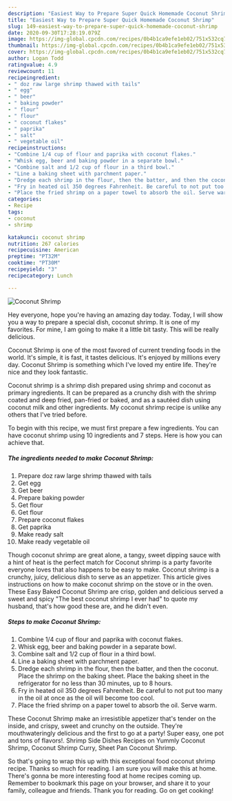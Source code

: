 ```yaml
---
description: "Easiest Way to Prepare Super Quick Homemade Coconut Shrimp"
title: "Easiest Way to Prepare Super Quick Homemade Coconut Shrimp"
slug: 149-easiest-way-to-prepare-super-quick-homemade-coconut-shrimp
date: 2020-09-30T17:28:19.079Z
image: https://img-global.cpcdn.com/recipes/0b4b1ca9efe1eb02/751x532cq70/coconut-shrimp-recipe-main-photo.jpg
thumbnail: https://img-global.cpcdn.com/recipes/0b4b1ca9efe1eb02/751x532cq70/coconut-shrimp-recipe-main-photo.jpg
cover: https://img-global.cpcdn.com/recipes/0b4b1ca9efe1eb02/751x532cq70/coconut-shrimp-recipe-main-photo.jpg
author: Logan Todd
ratingvalue: 4.9
reviewcount: 11
recipeingredient:
- " doz raw large shrimp thawed with tails"
- " egg"
- " beer"
- " baking powder"
- " flour"
- " flour"
- " coconut flakes"
- " paprika"
- " salt"
- " vegetable oil"
recipeinstructions:
- "Combine 1/4 cup of flour and paprika with coconut flakes."
- "Whisk egg, beer and baking powder in a separate bowl."
- "Combine salt and 1/2 cup of flour in a third bowl."
- "Line a baking sheet with parchment paper."
- "Dredge each shrimp in the flour, then the batter, and then the coconut. Place the shrimp on the baking sheet. Place the baking sheet in the refrigerator for no less than 30 minutes, up to 8 hours."
- "Fry in heated oil 350 degrees Fahrenheit. Be careful to not put too many in the oil at once as the oil will become too cool."
- "Place the fried shrimp on a paper towel to absorb the oil. Serve warm."
categories:
- Recipe
tags:
- coconut
- shrimp

katakunci: coconut shrimp 
nutrition: 267 calories
recipecuisine: American
preptime: "PT32M"
cooktime: "PT30M"
recipeyield: "3"
recipecategory: Lunch

---
```



![Coconut Shrimp](https://img-global.cpcdn.com/recipes/0b4b1ca9efe1eb02/751x532cq70/coconut-shrimp-recipe-main-photo.jpg)

Hey everyone, hope you're having an amazing day today. Today, I will show you a way to prepare a special dish, coconut shrimp. It is one of my favorites. For mine, I am going to make it a little bit tasty. This will be really delicious.

Coconut Shrimp is one of the most favored of current trending foods in the world. It's simple, it is fast, it tastes delicious. It's enjoyed by millions every day. Coconut Shrimp is something which I've loved my entire life. They're nice and they look fantastic.

Coconut shrimp is a shrimp dish prepared using shrimp and coconut as primary ingredients. It can be prepared as a crunchy dish with the shrimp coated and deep fried, pan-fried or baked, and as a sautéed dish using coconut milk and other ingredients. My coconut shrimp recipe is unlike any others that I&#39;ve tried before.


To begin with this recipe, we must first prepare a few ingredients. You can have coconut shrimp using 10 ingredients and 7 steps. Here is how you can achieve that.

<!--inarticleads1-->

##### The ingredients needed to make Coconut Shrimp:

1. Prepare  doz raw large shrimp thawed with tails
1. Get  egg
1. Get  beer
1. Prepare  baking powder
1. Get  flour
1. Get  flour
1. Prepare  coconut flakes
1. Get  paprika
1. Make ready  salt
1. Make ready  vegetable oil


Though coconut shrimp are great alone, a tangy, sweet dipping sauce with a hint of heat is the perfect match for Coconut shrimp is a party favorite everyone loves that also happens to be easy to make. Coconut shrimp is a crunchy, juicy, delicious dish to serve as an appetizer. This article gives instructions on how to make coconut shrimp on the stove or in the oven. These Easy Baked Coconut Shrimp are crisp, golden and delicious served a sweet and spicy &#34;The best coconut shrimp I ever had&#34; to quote my husband, that&#39;s how good these are, and he didn&#39;t even. 

<!--inarticleads2-->

##### Steps to make Coconut Shrimp:

1. Combine 1/4 cup of flour and paprika with coconut flakes.
1. Whisk egg, beer and baking powder in a separate bowl.
1. Combine salt and 1/2 cup of flour in a third bowl.
1. Line a baking sheet with parchment paper.
1. Dredge each shrimp in the flour, then the batter, and then the coconut. Place the shrimp on the baking sheet. Place the baking sheet in the refrigerator for no less than 30 minutes, up to 8 hours.
1. Fry in heated oil 350 degrees Fahrenheit. Be careful to not put too many in the oil at once as the oil will become too cool.
1. Place the fried shrimp on a paper towel to absorb the oil. Serve warm.


These Coconut Shrimp make an irresistible appetizer that&#39;s tender on the inside, and crispy, sweet and crunchy on the outside. They&#39;re mouthwateringly delicious and the first to go at a party! Super easy, one pot and tons of flavors!. Shrimp Side Dishes Recipes on Yummly Coconut Shrimp, Coconut Shrimp Curry, Sheet Pan Coconut Shrimp. 

So that's going to wrap this up with this exceptional food coconut shrimp recipe. Thanks so much for reading. I am sure you will make this at home. There's gonna be more interesting food at home recipes coming up. Remember to bookmark this page on your browser, and share it to your family, colleague and friends. Thank you for reading. Go on get cooking!
